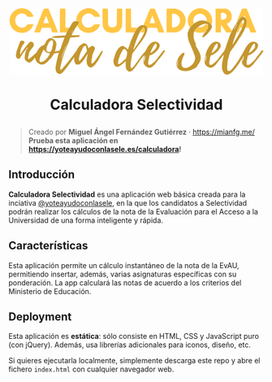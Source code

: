 <p align="center">
    <img src="./static/img/logos/logo-dark.png" width="500px">
</p>

<h1 align="center"><p align="center">Calculadora Selectividad</h1></h1>

> Creado por **Miguel Ángel Fernández Gutiérrez** · https://mianfg.me/  
> **Prueba esta aplicación en <https://yoteayudoconlasele.es/calculadora>!**

## Introducción

**Calculadora Selectividad** es una aplicación web básica creada para la inciativa [@yoteayudoconlasele](https://yoteayudoconlasele.es), en la que los candidatos a Selectividad podrán realizar los cálculos de la nota de la Evaluación para el Acceso a la Universidad de una forma inteligente y rápida.

## Características

Esta aplicación permite un cálculo instantáneo de la nota de la EvAU, permitiendo insertar, además, varias asignaturas específicas con su ponderación. La app calculará las notas de acuerdo a los criterios del Ministerio de Educación.

## Deployment

Esta aplicación es **estática**: sólo consiste en HTML, CSS y JavaScript puro (con jQuery). Además, usa librerías adicionales para iconos, diseño, etc.

Si quieres ejecutarla localmente, simplemente descarga este repo y abre el fichero `index.html` con cualquier navegador web.